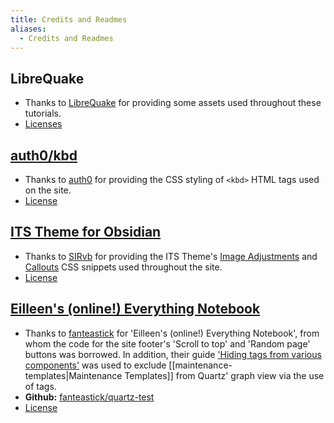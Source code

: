 ```yaml
---
title: Credits and Readmes
aliases:
  - Credits and Readmes
---
```


## LibreQuake

- Thanks to [LibreQuake](https://github.com/MissLavender-LQ/LibreQuake) for providing some assets used throughout these tutorials.
- [Licenses](obsidian://open?vault=S3%20Vault&file=MWModWiki%2Fcontent%2FCredits%20%26%20Readmes%2FLibreQuake%2FREADME)

## [auth0/kbd](https://github.com/auth0/kbd)

- Thanks to [auth0](https://github.com/auth0) for providing the CSS styling of `<kbd>` HTML tags used on the site.
- [License](https://github.com/auth0/kbd/blob/gh-pages/LICENSE)

## [ITS Theme for Obsidian](https://publish.obsidian.md/slrvb-docs/ITS+Theme/ITS+Theme)

- Thanks to [SIRvb](https://github.com/SlRvb) for providing the ITS Theme's [Image Adjustments](https://github.com/SlRvb/Obsidian--ITS-Theme/blob/main/Snippets/S%20-%20Images%20Adjustments.css) and [Callouts](https://github.com/SlRvb/Obsidian--ITS-Theme/blob/main/Snippets/S%20-%20Callouts.css) CSS snippets used throughout the site.
- [License](https://github.com/SlRvb/Obsidian--ITS-Theme/blob/main/LICENSE)

## [Eilleen's (online!) Everything Notebook](https://quartz.eilleeenz.com/)

- Thanks to [fanteastick](https://github.com/fanteastick) for 'Eilleen's (online!) Everything Notebook', from whom the code for the site footer's 'Scroll to top' and 'Random page' buttons was borrowed. In addition, their guide ['Hiding tags from various components'](https://quartz.eilleeenz.com/meta/Hiding-tags-from-various-components) was used to exclude [[maintenance-templates|Maintenance Templates]] from Quartz' graph view via the use of tags.
- **Github:** [fanteastick/quartz-test](https://github.com/fanteastick/quartz-test)
- [License](https://github.com/fanteastick/quartz-test/blob/v4/LICENSE.txt)
